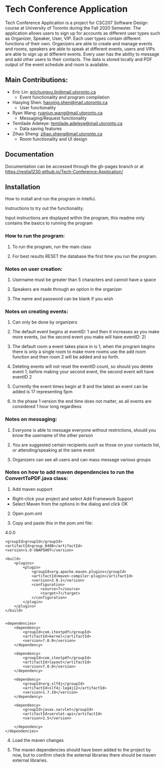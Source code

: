 # Tech Conference Application

Tech Conference Application is a project for CSC207 Software Design course at University of Toronto during the Fall 2020 Semester. The application allows users to sign up for accounts as different user types such as Organizer, Speaker, User, VIP. Each user types contain different functions of their own. Organizers are able to create and manage events and rooms, speakers are able to speak at different events, users and VIPs are able to sign up at different events. Every user has the ability to message and add other users to their contacts. The data is stored locally and PDF output of the event schedule and room is available.

## Main Contributions:
* Eric Lin: erichungyu.lin@mail.utoronto.ca
  * Event functionality and program compilation
* Haoying Shen: haoying.shen@mail.utoronto.ca
  * User functionality
* Ryan Wang: ryanjun.wang@mail.utoronto.ca
  * Messaging/Request functionality
* Temilade Adeleye: temilade.adeleye@mail.utoronto.ca
  * Data saving features
* Zihao Sheng: zihao.sheng@mail.utoronto.ca
  * Room functionality and UI design

## Documentation

Documentation can be accessed through the gh-pages branch or at https://restia1230.github.io/Tech-Conference-Application/

## Installation

How to install and run the program in IntelliJ.

Instructions to try out the functionality.

Input instructions are displayed within the program, this readme only contains the basics to running the program

### How to run the program:
1. To run the program, run the main class

2. For best results RESET the database the first time you run the program.


### Notes on user creation:
1. Username must be greater than 5 characters and cannot have a space

2. Speakers are made through an option in the organizer

3. The name and password can be blank if you wish


### Notes on creating events:
1. Can only be done by organizers

2. The default event begins at eventID: 1 and then it increases as you make more events,
(so the second event you make will have eventID: 2)

3. The default room a event takes place in is 1, when the program begins there is only a single room
to make more rooms use the add room function and then room 2 will be added and so forth.

4. Deleting events will not reset the eventID count, so should you delete event 1,
before making your second event, the second event will have eventID 2

5. Currently the event times begin at 9 and the latest an event can be added is 17 representing 5pm

6. In the phase 1 version the end time does not matter, as all events are considered 1 hour long regardless


### Notes on messaging:
1. Everyone is able to message everyone without restrictions, should you know the username of the other person

2. You are suggested certain recipients such as those on your contacts list, or attending/speaking at the same
event

3. Organizers can see all users and can mass message various groups


### Notes on how to add maven dependencies to run the ConvertToPDF.java class:
1. Add maven support
- Right-click your project and select Add Framework Support
- Select Maven from the options in the dialog and click OK

2. Open pom.xml

3. Copy and paste this in the pom.xml file:

<?xml version="1.0" encoding="UTF-8"?>
<project xmlns="http://maven.apache.org/POM/4.0.0"
         xmlns:xsi="http://www.w3.org/2001/XMLSchema-instance"
         xsi:schemaLocation="http://maven.apache.org/POM/4.0.0 http://maven.apache.org/xsd/maven-4.0.0.xsd">
    <modelVersion>4.0.0</modelVersion>

    <groupId>groupId</groupId>
    <artifactId>group_0408</artifactId>
    <version>1.0-SNAPSHOT</version>

    <build>
        <plugins>
            <plugin>
                <groupId>org.apache.maven.plugins</groupId>
                <artifactId>maven-compiler-plugin</artifactId>
                <version>3.8.1</version>
                <configuration>
                    <source>7</source>
                    <target>7</target>
                </configuration>
            </plugin>
        </plugins>
    </build>


    <dependencies>
        <dependency>
            <groupId>com.itextpdf</groupId>
            <artifactId>kernel</artifactId>
            <version>7.0.0</version>
        </dependency>

        <dependency>
            <groupId>com.itextpdf</groupId>
            <artifactId>layout</artifactId>
            <version>7.0.0</version>
        </dependency>

        <dependency>
            <groupId>org.slf4j</groupId>
            <artifactId>slf4j-log4j12</artifactId>
            <version>1.7.18</version>
        </dependency>

        <dependency>
            <groupId>javax.servlet</groupId>
            <artifactId>servlet-api</artifactId>
            <version>2.5</version>

        </dependency>
    </dependencies>
</project>

4. Load the maven changes

5. The maven dependencies should have been added to the project by now,
but to confirm check the external libraries there should be maven external libraries.
